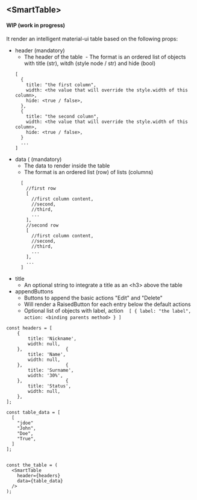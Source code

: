 ## \<SmartTable>

#### WIP (work in progress)

It render an intelligent material-ui table based on the following props:

- header (mandatory)
  - The header of the table
  - The format is an ordered list of objects with title (str), witdh (style node / str) and hide (bool)
  ```
  [
    {
      title: "the first column",
      width: <the value that will override the style.width of this column>,
      hide: <true / false>,
    },
    {
      title: "the second column",
      width: <the value that will override the style.width of this column>,
      hide: <true / false>,
    }    
    ...
  ]
  ```
- data ( (mandatory)
  - The data to render inside the table
  - The format is an ordered list (row) of lists (columns)
  ```
    [ 
      //first row
      [
        //first column content,
        //second,
        //third,
        ...
      ], 
      //second row
      [
        //first column content,
        //second,
        //third,
        ...
      ],
      ...
    ]
  ```
- title
  - An optional string to integrate a title as an \<h3> above the table
- appendButtons
  - Buttons to append the basic actions "Edit" and "Delete"
  - Will render a RaisedButton for each entry below the default actions
  - Optional list of objects with label, action
  ```
  [
    {
      label: "the label",
      action: <binding parents method>
    }
  ]
  ```
  
```
const headers = [
    {
        title: 'Nickname',
        width: null,
    },                {
        title: 'Name',
        width: null,
    },                {
        title: 'Surname',
        width: '30%',
    },                {
        title: 'Status',
        width: null,
    },
];

const table_data = [
  [
    "jdoe"
    "John",
    "Doe",
    "True",
  ]
];


const the_table = (
  <SmartTable 
    header={headers} 
    data={table_data}
  />
);

```
